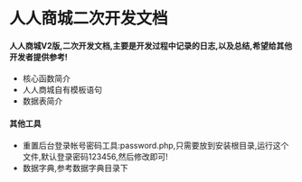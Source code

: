 # 人人商城二次开发文档
#### 人人商城V2版,二次开发文档,主要是开发过程中记录的日志,以及总结,希望给其他开发者提供参考!

- 核心函数简介
- 人人商城自有模板语句
- 数据表简介

#### 其他工具

- 重置后台登录帐号密码工具:password.php,只需要放到安装根目录,运行这个文件,默认登录密码123456,然后修改即可!
- 数据字典,参考数据字典目录下
